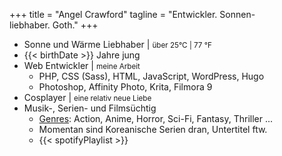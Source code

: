 +++
title = "Angel Crawford"
tagline = "Entwickler. Sonnen-<br>liebhaber. Goth."
+++

* Sonne und Wärme Liebhaber | <small>über 25°C | 77 °F</small>
* {{< birthDate >}} Jahre jung
* Web Entwickler | <small><span style="color: darkred;"><i class="fas fa-heart"></i></span> meine Arbeit</small>
  * PHP, CSS (Sass), HTML, JavaScript, WordPress, Hugo
  * Photoshop, Affinity Photo, Krita, Filmora 9
* Cosplayer | <small>eine relativ neue Liebe</small>
* Musik-, Serien- und Filmsüchtig
  * [Genres](genres "Genres Auflistung"): Action, Anime, Horror, Sci-Fi, Fantasy, Thriller ...
  * Momentan sind Koreanische Serien dran, Untertitel ftw.
  * {{< spotifyPlaylist >}}
